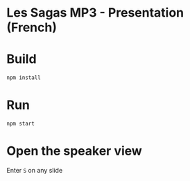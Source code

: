 # Les Sagas MP3 - Presentation (French)

# Build

```
npm install
```

# Run

```
npm start
```

# Open the speaker view

Enter  `S` on any slide
